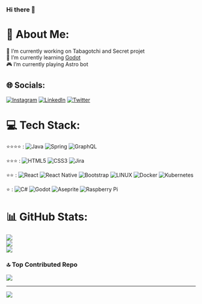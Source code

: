 ### Hi there 👋
# 💫 About Me:
🔭 I’m currently working on Tabagotchi and Secret projet<br>
🌱 I’m currently learning [Godot](https://godotengine.org/)<br>
🎮 I’m currently playing Astro bot<br>

## 🌐 Socials:
[![Instagram](https://img.shields.io/badge/Instagram-%23E4405F.svg?logo=Instagram&logoColor=white)](https://instagram.com/xyam44) [![LinkedIn](https://img.shields.io/badge/LinkedIn-%230077B5.svg?logo=linkedin&logoColor=white)](https://linkedin.com/in/maxime-sanchez-developper) [![Twitter](https://img.shields.io/badge/Twitter-%231DA1F2.svg?logo=Twitter&logoColor=white)](https://twitter.com/xyam44) 

# 💻 Tech Stack:
⭐⭐⭐⭐ :
![Java](https://img.shields.io/badge/java-%23ED8B00.svg?style=for-the-badge&logo=java&logoColor=white) 
![Spring](https://img.shields.io/badge/spring-%236DB33F.svg?style=for-the-badge&logo=spring&logoColor=white) 
![GraphQL](https://img.shields.io/badge/-GraphQL-E10098?style=for-the-badge&logo=graphql&logoColor=white) 

⭐⭐⭐ :
![HTML5](https://img.shields.io/badge/html5-%23E34F26.svg?style=for-the-badge&logo=html5&logoColor=white) 
![CSS3](https://img.shields.io/badge/css3-%231572B6.svg?style=for-the-badge&logo=css3&logoColor=white) 
![Jira](https://img.shields.io/badge/jira-%230A0FFF.svg?style=for-the-badge&logo=jira&logoColor=white)

⭐⭐ :
![React](https://img.shields.io/badge/react-%2320232a.svg?style=for-the-badge&logo=react&logoColor=%2361DAFB) 
![React Native](https://img.shields.io/badge/react_native-%2320232a.svg?style=for-the-badge&logo=react&logoColor=%2361DAFB) 
![Bootstrap](https://img.shields.io/badge/bootstrap-%23563D7C.svg?style=for-the-badge&logo=bootstrap&logoColor=white) 
![LINUX](https://img.shields.io/badge/Linux-FCC624?style=for-the-badge&logo=linux&logoColor=black) 
![Docker](https://img.shields.io/badge/docker-%230db7ed.svg?style=for-the-badge&logo=docker&logoColor=white) 
![Kubernetes](https://img.shields.io/badge/kubernetes-%23326ce5.svg?style=for-the-badge&logo=kubernetes&logoColor=white) 

⭐ :
![C#](https://img.shields.io/badge/c%23-%23239120.svg?style=for-the-badge&logo=c-sharp&logoColor=white) 
![Godot](https://avatars.githubusercontent.com/u/6318500?s=48&v=4) 
![Aseprite](https://img.shields.io/badge/Aseprite-FFFFFF?style=for-the-badge&logo=Aseprite&logoColor=#7D929E) 
![Raspberry Pi](https://img.shields.io/badge/-RaspberryPi-C51A4A?style=for-the-badge&logo=Raspberry-Pi) 


# 📊 GitHub Stats:
![](https://github-readme-stats.vercel.app/api?username=xyam&theme=gruvbox&hide_border=false&include_all_commits=true&count_private=false)<br/>
![](https://github-readme-streak-stats.herokuapp.com/?user=xyam&theme=gruvbox&hide_border=false)<br/>
![](https://github-readme-stats.vercel.app/api/top-langs/?username=xyam&theme=gruvbox&hide_border=false&include_all_commits=true&count_private=false&layout=compact)

### 🔝 Top Contributed Repo
![](https://github-contributor-stats.vercel.app/api?username=xyam&limit=5&theme=dark&combine_all_yearly_contributions=true)

---
[![](https://visitcount.itsvg.in/api?id=xyam&icon=0&color=0)](https://visitcount.itsvg.in)

<!-- Proudly created with GPRM ( https://gprm.itsvg.in ) -->

